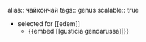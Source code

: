alias:: чайкончай
tags:: genus
scalable:: true

- selected for [[edem]]
	- {{embed [[gusticia gendarussa]]}}